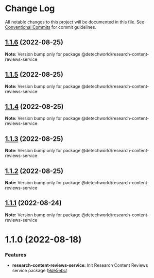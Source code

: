 # Change Log

All notable changes to this project will be documented in this file.
See [Conventional Commits](https://conventionalcommits.org) for commit guidelines.

## [1.1.6](https://github.com/detechworld/tto-packages/compare/@detechworld/research-content-reviews-service@1.1.5...@detechworld/research-content-reviews-service@1.1.6) (2022-08-25)

**Note:** Version bump only for package @detechworld/research-content-reviews-service





## [1.1.5](https://github.com/detechworld/tto-packages/compare/@detechworld/research-content-reviews-service@1.1.4...@detechworld/research-content-reviews-service@1.1.5) (2022-08-25)

**Note:** Version bump only for package @detechworld/research-content-reviews-service





## [1.1.4](https://github.com/detechworld/tto-packages/compare/@detechworld/research-content-reviews-service@1.1.3...@detechworld/research-content-reviews-service@1.1.4) (2022-08-25)

**Note:** Version bump only for package @detechworld/research-content-reviews-service





## [1.1.3](https://github.com/detechworld/tto-packages/compare/@detechworld/research-content-reviews-service@1.1.2...@detechworld/research-content-reviews-service@1.1.3) (2022-08-25)

**Note:** Version bump only for package @detechworld/research-content-reviews-service





## [1.1.2](https://github.com/detechworld/tto-packages/compare/@detechworld/research-content-reviews-service@1.1.1...@detechworld/research-content-reviews-service@1.1.2) (2022-08-25)

**Note:** Version bump only for package @detechworld/research-content-reviews-service





## [1.1.1](https://github.com/detechworld/tto-packages/compare/@detechworld/research-content-reviews-service@1.1.0...@detechworld/research-content-reviews-service@1.1.1) (2022-08-24)

**Note:** Version bump only for package @detechworld/research-content-reviews-service





# 1.1.0 (2022-08-18)


### Features

* **research-content-reviews-service:** Init Research Content Reviews service package ([9de5ebc](https://github.com/detechworld/tto-packages/commit/9de5ebc3e4263dc5c457f86cd5373a9d3127d8c6))
